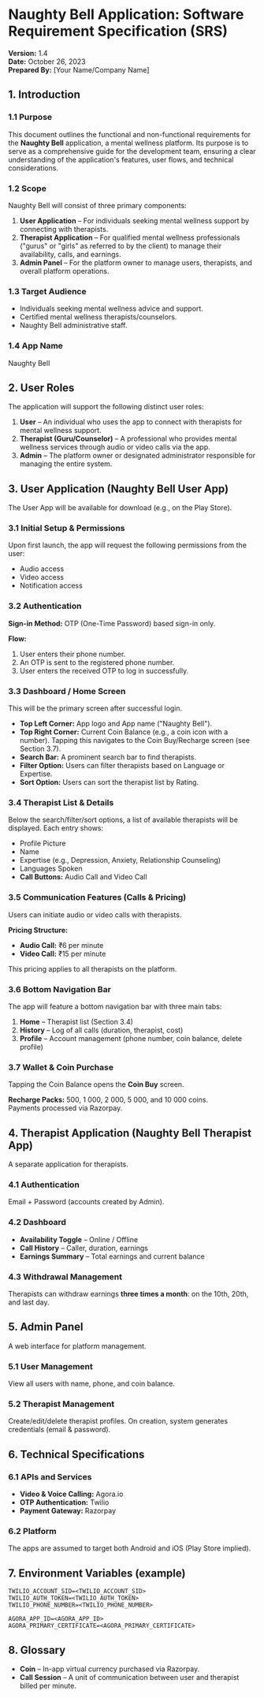# Naughty Bell Application: Software Requirement Specification (SRS)

**Version:** 1.4  
**Date:** October 26, 2023  
**Prepared By:** [Your Name/Company Name]

## 1. Introduction
### 1.1 Purpose
This document outlines the functional and non-functional requirements for the **Naughty Bell** application, a mental wellness platform. Its purpose is to serve as a comprehensive guide for the development team, ensuring a clear understanding of the application's features, user flows, and technical considerations.

### 1.2 Scope
Naughty Bell will consist of three primary components:

1. **User Application** – For individuals seeking mental wellness support by connecting with therapists.
2. **Therapist Application** – For qualified mental wellness professionals ("gurus" or "girls" as referred to by the client) to manage their availability, calls, and earnings.
3. **Admin Panel** – For the platform owner to manage users, therapists, and overall platform operations.

### 1.3 Target Audience
- Individuals seeking mental wellness advice and support.  
- Certified mental wellness therapists/counselors.  
- Naughty Bell administrative staff.

### 1.4 App Name
Naughty Bell

## 2. User Roles
The application will support the following distinct user roles:

1. **User** – An individual who uses the app to connect with therapists for mental wellness support.
2. **Therapist (Guru/Counselor)** – A professional who provides mental wellness services through audio or video calls via the app.
3. **Admin** – The platform owner or designated administrator responsible for managing the entire system.

## 3. User Application (Naughty Bell User App)
The User App will be available for download (e.g., on the Play Store).

### 3.1 Initial Setup & Permissions
Upon first launch, the app will request the following permissions from the user:
- Audio access  
- Video access  
- Notification access

### 3.2 Authentication
**Sign-in Method:** OTP (One-Time Password) based sign-in only.

**Flow:**
1. User enters their phone number.  
2. An OTP is sent to the registered phone number.  
3. User enters the received OTP to log in successfully.

### 3.3 Dashboard / Home Screen
This will be the primary screen after successful login.

- **Top Left Corner:** App logo and App name ("Naughty Bell").
- **Top Right Corner:** Current Coin Balance (e.g., a coin icon with a number). Tapping this navigates to the Coin Buy/Recharge screen (see Section 3.7).
- **Search Bar:** A prominent search bar to find therapists.
- **Filter Option:** Users can filter therapists based on Language or Expertise.
- **Sort Option:** Users can sort the therapist list by Rating.

### 3.4 Therapist List & Details
Below the search/filter/sort options, a list of available therapists will be displayed. Each entry shows:
- Profile Picture  
- Name  
- Expertise (e.g., Depression, Anxiety, Relationship Counseling)  
- Languages Spoken  
- **Call Buttons:** Audio Call and Video Call

### 3.5 Communication Features (Calls & Pricing)
Users can initiate audio or video calls with therapists.

**Pricing Structure:**
- **Audio Call:** ₹6 per minute  
- **Video Call:** ₹15 per minute

This pricing applies to all therapists on the platform.

### 3.6 Bottom Navigation Bar
The app will feature a bottom navigation bar with three main tabs:
1. **Home** – Therapist list (Section 3.4)
2. **History** – Log of all calls (duration, therapist, cost)
3. **Profile** – Account management (phone number, coin balance, delete profile)

### 3.7 Wallet & Coin Purchase
Tapping the Coin Balance opens the **Coin Buy** screen.

**Recharge Packs:** 500, 1 000, 2 000, 5 000, and 10 000 coins.  
Payments processed via Razorpay.

## 4. Therapist Application (Naughty Bell Therapist App)
A separate application for therapists.

### 4.1 Authentication
Email + Password (accounts created by Admin).

### 4.2 Dashboard
- **Availability Toggle** – Online / Offline  
- **Call History** – Caller, duration, earnings  
- **Earnings Summary** – Total earnings and current balance

### 4.3 Withdrawal Management
Therapists can withdraw earnings **three times a month**: on the 10th, 20th, and last day.

## 5. Admin Panel
A web interface for platform management.

### 5.1 User Management
View all users with name, phone, and coin balance.

### 5.2 Therapist Management
Create/edit/delete therapist profiles. On creation, system generates credentials (email & password).

## 6. Technical Specifications
### 6.1 APIs and Services
- **Video & Voice Calling:** Agora.io  
- **OTP Authentication:** Twilio  
- **Payment Gateway:** Razorpay

### 6.2 Platform
The apps are assumed to target both Android and iOS (Play Store implied).

## 7. Environment Variables (example)
```
TWILIO_ACCOUNT_SID=<TWILIO_ACCOUNT_SID>
TWILIO_AUTH_TOKEN=<TWILIO_AUTH_TOKEN>
TWILIO_PHONE_NUMBER=<TWILIO_PHONE_NUMBER>

AGORA_APP_ID=<AGORA_APP_ID>
AGORA_PRIMARY_CERTIFICATE=<AGORA_PRIMARY_CERTIFICATE>
```

## 8. Glossary
- **Coin** – In-app virtual currency purchased via Razorpay.
- **Call Session** – A unit of communication between user and therapist billed per minute. 